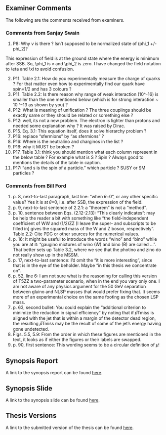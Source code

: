 ## Examiner Comments

The following are the comments received from examiners. 

### Comments from Sanjay Swain

1. P8: Why v is there ? Isn’t supposed to be normalized state of (phi_1 +/- phi_2)?

  This expression of field is at the ground state where the energy is minimum after SSB. So, \phi_1 is v and \phi_2 is zero. I have changed the field notation to \eta and \xi to avoid confusion. 

2. P11. Table 2.1: How do you experimentally measure the charge of quarks ? For that matter even how to experimentally find our quark have spin=1/2 and has 3 colours ?
3. P11. Table 2.2: Is there reason why range of weak interaction (10^-16) is smaller than the one mentioned below (which is for strong interaction ~ 10 ^-13 as shown by you) ?
4. P12: What is meaning of unification ? The three couplings should be exactly same or they should be related or something else ? 
5. P12: well, its not a new problem. The electron is lighter than protons and needed some explanation why ? It was raised by Dirac.
6. P15. Eq. 3.1: This equation itself, does it solve hierarchy problem ?
7. P16: replace “sfermions” by “as sfermions” ?
8. P16: Where is the neutralino and charginos in the list ?
9. P16: why it MUST be broken ?
10. P17. Table 3.1:  think you should mention what each column represent in the below table ? For example what is S ?  Spin ? Always good to mentions the details of the table in caption.
11. P17: “and s is the spin of a particle.” which particle ? SUSY or SM particles ?


### Comments from Bill Ford

1. p. 8, next-to-last paragraph, last line: “when 𝜃=0”, or any other specific value? 
Yes it is at 𝜃=0, i.e. after SSB, the expression of the field.
2. p. 9, next-to-last sentence of 2.2.1: a “theorem” is not a “method”.
3. p. 10, sentence between Eqs. (2.12-2.13): “This clearly indicates”: may be help the reader a bit with something like “the field-independent coefficient of WW and (1/2)ZZ [I leave the super- and subscripts to be filled in] gives the squared mass of the W and Z boson, respectively”.
Table 2.2: Cite PDG or other sources for the numerical values.
4. p. 16: It might be useful to introduce the words “wino” and “bino” while you are at it: “gaugino mixtures of wino (W̃) and bino (B̃) are called …”. That better sets up Table 3.2, where we see that the photino and zino do not really show up in the MSSM.
5. p. 17, next-to-last sentence: I’d omit the “it is more interesting”, since that is in the eye of the beholder. Maybe “in this thesis we concentrate on”.
6. p. 52, line 6: I am not sure what is the reasoning for calling this version of T5ZZ a two-parameter scenario, when in the end you vary only one. I am not aware of any physics argument for the 50 GeV separation between gluino and NLSP masses that would prefer fixing that. It seems more of an experimental choice on the same footing as the chosen LSP mass.
7. p. 63, second bullet: You could explain the “additional criterion to minimize the reduction in signal efficiency” by noting that if 𝑝⃗Tmiss is aligned with the jet that is within a margin of the detector dead region, the resulting 𝑝⃗Tmiss may be the result of some of the jet’s energy having gone undetected.
8. Figs. 5.5, 5.9: From the order in which these figures are mentioned in the text, it looks as if either the figures or their labels are swapped.
9. p. 90, first sentence: This wording seems to be a circular definition of 𝜇!

## Synopsis Report
A link to the synopsis report can be found [here](). 

## Synopsis Slide
A link to the synopsis slide can be found [here](). 

## Thesis Versions
A link to the submitted version of the thesis can be found [here](). 

